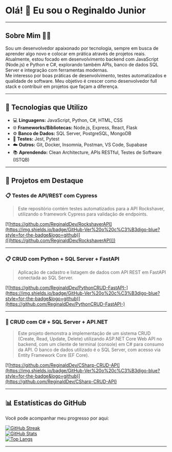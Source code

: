 # Olá! 👋 Eu sou o Reginaldo Junior

---

## Sobre Mim 👨‍💻

Sou um desenvolvedor apaixonado por tecnologia, sempre em busca de aprender algo novo e colocar em prática através de projetos reais.  
Atualmente, estou focado em desenvolvimento backend com JavaScript (Node.js) e Python e C#, explorando também APIs, banco de dados SQL Server e integração com ferramentas modernas.  
Me interesso por boas práticas de desenvolvimento, testes automatizados e qualidade de software. Meu objetivo é crescer como desenvolvedor full stack e contribuir em projetos que façam a diferença.

---

## 🧰 Tecnologias que Utilizo

- 💻 **Linguagens:** JavaScript, Python, C#, HTML, CSS  
- 🌐 **Frameworks/Bibliotecas:** Node.js, Express, React, Flask  
- ⚙️ **Banco de Dados:** SQL Server, PostgreSQL, MongoDB  
- 🧪 **Testes:** Jest, Pytest  
- ☁️ **Outros:** Git, Docker, Insomnia, Postman, VS Code, Supabase  
- 📚 **Aprendendo:** Clean Architecture, APIs RESTful, Testes de Software (ISTQB)

---

## 🚀 Projetos em Destaque

### 📋 Testes de API/REST com Cypress

> Este repositório contém testes automatizados para a API Rockshaver, utilizando o framework Cypress para validação de endpoints.

[![https://github.com/ReginaldDev/RockshaverAPI](https://img.shields.io/badge/GitHub-Ver%20o%20c%C3%B3digo-blue?style=for-the-badge&logo=github)]([(https://github.com/ReginaldDev/RockshaverAPI)])

---

### 📋 CRUD com Python + SQL Server + FastAPI

> Aplicação de cadastro e listagem de dados com API REST em FastAPI conectada ao SQL Server.

[![https://github.com/ReginaldDev/PythonCRUD-FastAPI-](https://img.shields.io/badge/GitHub-Ver%20o%20c%C3%B3digo-blue?style=for-the-badge&logo=github)](https://github.com/ReginaldDev/PythonCRUD-FastAPI-)

---

### 💼 CRUD com C# + SQL Server + API.NET

> Este projeto demonstra a implementação de um sistema CRUD (Create, Read, Update, Delete) utilizando ASP.NET Core Web API no backend, com um cliente de terminal (console) em C# para consumo da API. O banco de dados utilizado é o SQL Server, com acesso via Entity Framework Core (EF Core).

[![https://github.com/ReginaldDev/CSharp-CRUD-API](https://img.shields.io/badge/GitHub-Ver%20o%20c%C3%B3digo-blue?style=for-the-badge&logo=github)](https://github.com/ReginaldDev/CSharp-CRUD-API)

---

## 📊 Estatísticas do GitHub

Você pode acompanhar meu progresso por aqui:

[![GitHub Streak](https://streak-stats.demolab.com/?user=ReginaldDev&theme=dark&hide_border=true)](https://git.io/streak-stats)  
[![GitHub Stats](https://github-readme-stats.vercel.app/api?username=ReginaldDev&show_icons=true&theme=dark&hide_border=true)](https://github.com/anuraghazra/github-readme-stats)  
[![Top Langs](https://github-readme-stats.vercel.app/api/top-langs/?username=ReginaldDev&layout=compact&langs_count=8&theme=dark&hide_border=true)](https://github.com/anuraghazra/github-readme-stats)

---


